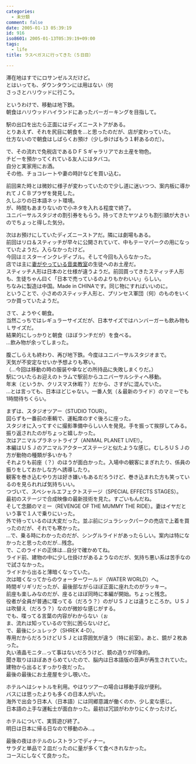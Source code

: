 ```yaml
---
categories:
  - 未分類
comment: false
date: 2005-01-13 05:39:19
id: 916
iso8601: 2005-01-13T05:39:19+09:00
tags:
  - life
title: ラスベガスに行ってきた（５日目）

---
```


<div class="entry-body">
  <p>滞在地はすでにロサンゼルスだけど。<br />
    とはいっても、ダウンタウンには用はない（何<br />
    さっさとハリウッドに行こう。</p>

  <p>というわけで、移動は地下鉄。<br />
    朝食はハリウッドハイランドにあったバーガーキングを目指して。</p>

  <p>駅の出口を出たら正面にはディズニーストアがある。<br />
    とりあえず、それを尻目に朝食を…と思ったのだが、店が変わっていた。<br />
    仕方ないので朝食はしばらくお預け（少し歩けばもう１軒あるのだ）。</p>

  <p>で、その流れで免税店であるＤＦＳギャラリアでお土産を物色。<br />
    チビーを預かってくれている友人にはタバコ。<br />
    自分と実家用にお酒。<br />
    その他、チョコレートや妻の時計などを買い込む。</p>

  <p>前回来た時とは微妙に様子が変わっていたので少し道に迷いつつ、案内板に導かれてＪＣＢプラザを発見した。<br />
    久しぶりの日本語ネット環境。<br />
    が、時間もあまりないので小ネタを入れる程度で終了。<br />
    ユニバーサルスタジオの割引券をもらう。持ってきたヤツよりも割引額が大きいのでちょっと得した気分。</p>

  <p>次はお預けにしていたディズニーストアだ。隣には劇場もある。<br />
    前回はリロ＆スティッチが早々に公開されていて、中もテーマパークの用になっていたようだ。入らなかったけど。<br />
    今回はミスターインクレディブル。そして今回も入らなかった。<br />
    店では主に<a href="http://nishimiyahara.com">妻がやっている音楽教室</a>の生徒へのお土産だ。<br />
    スティッチ人形は日本のと仕様が違うようだ。前回買ってきたスティッチ人形も、生徒ちゃん曰く「日本で売っているのよりもかわいい」らしい。<br />
    ちなみに製造は中国。Made in CHINAです。同じ物にすればいいのに。<br />
    ということで、小さめのスティッチ人形と、プリンセス軍団（何）のものをいくつか買っていたようだ。</p>

  <p>さて、ようやく朝食。<br />
    当然こっちではレギュラーサイズだが、日本サイズではハンバーガーも飲み物もＬサイズだ。<br />
    結果的にしっかりと朝食（ほぼランチだが）を食べる。<br />
    …飲み物が余ってしまった。</p>

  <p>腹ごしらえも終わり、再び地下鉄。今度はユニバーサルスタジオまで。<br />
    天気が不安定なせいか予想よりも寒い。<br />
    （…今回は移動の時の服装や傘などの所持品に失敗しまくりだ。）<br />
    駅についたらお迎えのトラムで駅前からユニバーサルシティへ移動。<br />
    年末（というか、クリスマス休暇？）だから、さすがに混んでいた。<br />
    …とは言っても、日本ほどじゃない。一番人気（＆最新のライド）のマミーでも1時間待ちくらい。</p>

  <p>まずは、スタジオツアー（STUDIO TOUR）。<br />
    図らずも一番前の車輌で、運転席のすぐ後ろに座った。<br />
    スタジオに入ってすぐに撮影準備中らしい人を発見。手を振って挨拶してみる。振り返されたのがちょっと嬉しかった。<br />
    次はアニマルプラネットライブ（ANIMAL PLANET LIVE!）。<br />
    本編はＵＳＪのアニマルアクターズステージと似たような感じ。むしろＵＳＪの方が動物の種類が多いかも？<br />
    それよりも前座（？）のほうが面白かった。入場中の観客にまぎれたり、係員の振りをしておかしな方へ誘導したり。<br />
    観客を巻き込むやり方は好き嫌いもあるだろうけど、巻き込まれた方も笑っているのを見られれば気持ちいい。<br />
    つづいて、スペシャルエフェクトステージ（SPECIAL EFFECTS STAGES）。<br />
    最初のステージで合成映像の最新技術を見た。すごいもんだね。<br />
    そして念願のマミー（REVENGE OF THE MUMMY THE RIDE）。妻はイヤだという事で１人で乗りにいった。<br />
    外で待っているのは大変だった。並ぶ前にジュラシックパークの売店で上着を買ったのだが、それでも寒かった。<br />
    …で、乗る時にわかったのだが、シングルライドがあったらしい。案内は特になかったと思ったのだが…残念。<br />
    で、このライドの正体は…自分で確かめてね。<br />
    ライド前、建物の中に少し仕掛けがあるようなのだが、気持ち悪い系は苦手なので試さなかった。<br />
    ライドから出ると薄暗くなっていた。<br />
    次は暗くなってからのウォーターワールド（WATER WORLD）へ。<br />
    時間ギリギリだったが、最後部ながらほぼ正面に座れたのがラッキー。<br />
    前座も楽しみなのだが、座るとほぼ同時に本編が開始。ちょっと残念。<br />
    役者が全員が普通に喋ってる（だろう？）のがＵＳＪとは違うところか。ＵＳＪは吹替え（だろう？）なのが微妙な感じがする。<br />
    でも、喋ってる言葉の内容がわからない（ぉ<br />
    ま、流れは知っているので別に困らないけど。<br />
    で、最後にシュレック（SHREK 4-D）。<br />
    専用だからだろうけどＵＳＪとは雰囲気が違う（特に前室）。あと、鏡が２枚あった。<br />
    丸い液晶モニタ…って事はないだろうけど、鏡の造りが印象的。<br />
    聞き取りはほぼあきらめていたので、脳内は日本語版の音声が再生されていた。<br />
    建物から出るとすっかり夜だった。<br />
    最後の最後にお土産屋を少し覗いた。</p>

  <p>ホテルへはシャトルを利用。やはりツアーの場合は移動手段が便利。<br />
    バスには思ったよりも多くの日本人がいた。<br />
    海外で出会う日本人（日本語）には同郷意識が働くのか、少し変な感じ。<br />
    日本語の上手な運転士が面白かった。最初は冗談がわかりにくかったけど。</p>

  <p>ホテルについて、実質遊び終了。<br />
    明日は日本に帰る日なので移動のみ…。</p>

  <p>最後の夜はホテルのレストランでディナー。<br />
    サラダと単品で２皿だったのに量が多くて食べきれなかった。<br />
    コースにしなくて良かった。</p>
</div>
